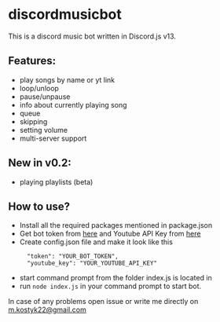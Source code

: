 # discordmusicbot
 This is a discord music bot written in Discord.js v13.
 
 ## Features:
 - play songs by name or yt link
 - loop/unloop
 - pause/unpause
 - info about currently playing song
 - queue
 - skipping
 - setting volume
 - multi-server support
 
 ## New in v0.2:
 - playing playlists (beta)
 
 ## How to use?
 - Install all the required packages mentioned in package.json
 - Get bot token from [here](https://discord.com/developers/applications) and Youtube API Key from [here](https://developers.google.com/youtube/registering_an_application)
 - Create config.json file and make it look like this
   ```
     "token": "YOUR_BOT_TOKEN",
     "youtube_key": "YOUR_YOUTUBE_API_KEY"
   ```
  - start command prompt from the folder index.js is located in
  - run ``` node index.js ``` in your command prompt to start bot.
  
  In case of any problems open issue or write me directly on m.kostyk22@gmail.com
